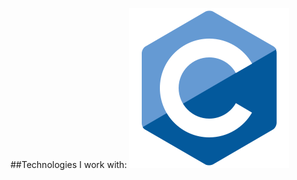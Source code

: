 ##Technologies I work with:
![C](https://github.com/devicons/devicon/blob/master/icons/c/c-original.svg)

